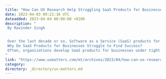 ```yaml
---
title: "How Can UX Research Help Struggling SaaS Products for Businesses Become Successful?"
date: 2023-04-03 09:21:16 UTC
dateadded: 2023-04-04 00:00:08 +0100
description: "
 By Ravinder Singh 


 Over the last decade or so, Software as a Service (SaaS) products for businesses have taken on an increasingly important role in addressing the complex problems of our social-ecological-technological system. However, when our learnings about users’ problems, needs, and expectations are scattered across different disciplines and phases of product development, it can be difficult for UX research to have maximal impact. 
 Why Do SaaS Products for Businesses Struggle to Find Success? 
 Often, organizations develop SaaS products for businesses under tight timelines. Growing market competition and the rise of new technology startups squeeze development timelines at the cost of UX research and design, negatively impacting the quality of their user experience. In such situations, UX research is often cut short or eliminated altogether, with the result that teams develop new products based on inadequate or erroneous problem definitions. Let’s try to understand this problem better by exploring a couple of different use cases. Read More 
"
link: "https://www.uxmatters.com/mt/archives/2023/04/how-can-ux-research-help-struggling-saas-products-for-businesses-become-successful.php"
category:
directory: _directory/ux-matters.md
---
```

